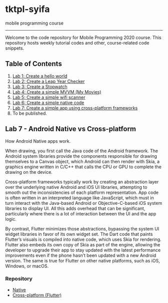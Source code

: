 # tktpl-syifa
mobile programming course

* * *

Welcome to the code repository for Mobile Programming 2020 course.
This repository hosts weekly tutorial codes and other, course-related
code snippets.

## Table of Contents

1. [Lab 1: Create a hello world](https://github.com/sarsyifa/learn-tktpl-1706022073/tree/lab-1)
2. [Lab 2: Create a Leap Year Checker](https://github.com/sarsyifa/learn-tktpl-1706022073/tree/lab-2)
3. [Lab 3: Create a Stopwatch](https://github.com/sarsyifa/learn-tktpl-1706022073/tree/lab-3)
4. [Lab 4: Create a simple MVVM (My Movies) ](https://github.com/sarsyifa/learn-tktpl-1706022073/tree/lab-4)
5. [Lab 5: Create a simple wifi scanner](https://github.com/sarsyifa/learn-tktpl-1706022073/tree/lab-5)
6. [Lab 6: Create a simple native code](https://github.com/sarsyifa/learn-tktpl-1706022073/tree/lab-6)
7. [Lab 7: Create a simple app using cross-platform frameworks](https://github.com/sarsyifa/tktpl-lab7-1706022073)
8. To be published.

## Lab 7 - Android Native vs Cross-platform

How Android Native apps work.

When drawing, you first call the Java code of the Android framework.
The Android system libraries provide the components responsible for drawing themselves to a
Canvas object, which Android can then render with Skia, a graphics engine written in C/C++ that
calls the CPU or GPU to complete the drawing on the device.

Cross-platform frameworks typically work by creating an abstraction layer over the underlying
native Android and iOS UI libraries, attempting to smooth out the inconsistencies of each platform
representation. App code is often written in an interpreted language like JavaScript,
which must in turn interact with the Java-based Android or Objective-C-based iOS system libraries
to display UI. All this adds overhead that can be significant, particularly where there is a lot of
interaction between the UI and the app logic.

By contrast, Flutter minimizes those abstractions, bypassing the system UI widget libraries in
favor of its own widget set. The Dart code that paints Flutter’s visuals is compiled into native
code, which uses Skia for rendering. Flutter also embeds its own copy of Skia as part of the engine,
 allowing the developer to upgrade their app to stay updated with the latest performance improvements
 even if the phone hasn’t been updated with a new Android version. The same is true for Flutter on
 other native platforms, such as iOS, Windows, or macOS.

### Repository
- [Native](https://github.com/sarsyifa/learn-tktpl-1706022073/tree/lab-7)
- [Cross-platform (Flutter)](https://github.com/sarsyifa/tktpl-lab7-1706022073)